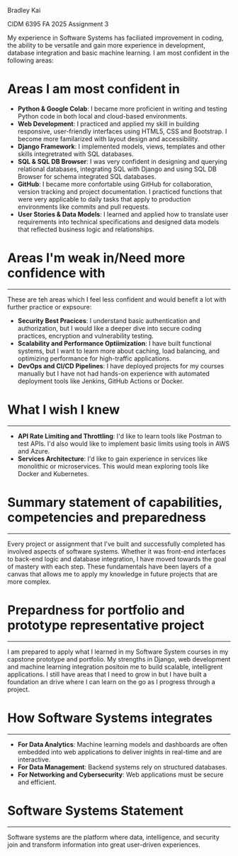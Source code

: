 Bradley Kai

CIDM 6395
FA 2025
Assignment 3

My experience in Software Systems has faciliated improvement in coding, the ability to be versatile and gain more experience in development, database integration and basic machine learning. I am most confident in the following areas:

# Areas I am most confident in

* **Python & Google Colab**: I became more proficient in writing and testing Python code in both local and cloud-based environments.
* **Web Development**: I practiced and applied my skill in building responsive, user-friendly interfaces using HTML5, CSS and Bootstrap. I become more familarized with layout design and accessibility.
* **Django Framework**: I implemented models, views, templates and other skills integretrated with SQL databases.
* **SQL & SQL DB Browser**: I was very confident in designing and querying relational databases, integrating SQL with Django and using SQL DB Browser for schema integrated SQL databases.
* **GitHub**: I became more confortable using GitHub for collaboration, version tracking and project documentation. I practiced functions that were very applicable to daily tasks that apply to production environments like commits and pull requests.
* **User Stories & Data Models**: I learned and applied how to translate user requirements into technical specifications and designed data models that reflected business logic and relationships.

# Areas I'm weak in/Need more confidence with
---
These are teh areas which I feel less confident and would benefit a lot with further practice or expsoure:
* **Security Best Pracices**: I understand basic authentication and authorization, but I would like a deeper dive into secure coding practices, encryption and vulnerability testing.
* **Scalability and Performance Optiimization**: I have built functional systems, but I want to learn more about caching, load balancing, and optimizing performance for high-traffic applications.
* **DevOps and CI/CD Pipelines**: I have deployed projects for my courses manually but I have not had hands-on experience with automated deployment tools like Jenkins, GitHub Actions or Docker.

# What I wish I knew
---
* **API Rate Limiting and Throttling**: I'd like to learn tools like Postman to test APIs. I'd also would like to implement basic limits using tools in AWS and Azure.
* **Services Architecture**: I'd like to gain experience in services like monolithic or microservices. This would mean exploring tools like Docker and Kubernetes.

# Summary statement of capabilities, competencies and preparedness
---
Every project or assignment that I've built and successfully completed has involved aspects of software systems. Whether it was front-end interfaces to back-end logic and database integration, I have moved towards the goal of mastery with each step. These fundamentals have been layers of a canvas that allows me to apply my knowledge in future projects that are more complex. 

# Prepardness for portfolio and prototype representative project
---
I am prepared to apply what I learned in my Software System courses in my capstone prototype and portfolio. My strengths in Django, web development and machine learning integration positoin me to build scalable, intelligrent applications. I still have areas that I need to grow in but I have built a foundation an drive where I can learn on the go as I progress through a project.

# How Software Systems integrates
---
* **For Data Analytics**: Machine learning models and dashboards are often embedded into web applications to deliver inights in real-time and are interactive.
* **For Data Management**: Backend systems rely on structured databases.
* **For Networking and Cybersecurity**: Web applications must be secure and efficient.

# Software Systems Statement
---
Software systems are the platform where data, intelligence, and security join and transform information into great user-driven experiences.


